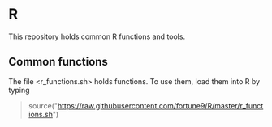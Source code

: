 # R

This repository holds common R functions and tools.

## Common functions

The file <r_functions.sh> holds functions. To use them,
load them into R by typing

> source("https://raw.githubusercontent.com/fortune9/R/master/r_functions.sh")


